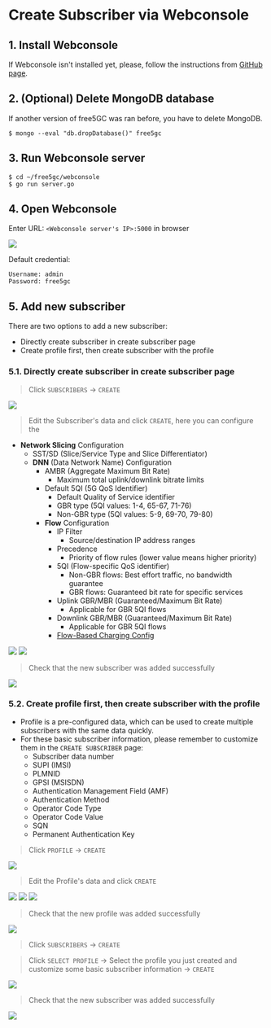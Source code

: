 <!-- Google tag (gtag.js) --> <script async src="https://www.googletagmanager.com/gtag/js?id=G-JETJ7TJ805"></script> <script> window.dataLayer = window.dataLayer || []; function gtag(){dataLayer.push(arguments);} gtag('js', new Date()); gtag('config', 'G-JETJ7TJ805'); </script>

# Create Subscriber via Webconsole

## 1. Install Webconsole

If Webconsole isn't installed yet, please, follow the instructions from [GitHub page](https://github.com/free5gc/webconsole).

## 2. (Optional) Delete MongoDB database

If another version of free5GC was ran before, you have to delete MongoDB.
```
$ mongo --eval "db.dropDatabase()" free5gc
```

## 3. Run Webconsole server
```
$ cd ~/free5gc/webconsole
$ go run server.go
```

## 4. Open Webconsole
Enter URL: `<Webconsole server's IP>:5000` in browser

![](./images/login.png)

Default credential:
```
Username: admin
Password: free5gc
```

## 5. Add new subscriber

There are two options to add a new subscriber:

- Directly create subscriber in create subscriber page
- Create profile first, then create subscriber with the profile

### 5.1. Directly create subscriber in create subscriber page

> Click `SUBSCRIBERS` -> `CREATE`

![](./images/create_subscriber.png)

> Edit the Subscriber's data and click `CREATE`, here you can configure the 

- **Network Slicing** Configuration
    - SST/SD (Slice/Service Type and Slice Differentiator)
    - **DNN** (Data Network Name) Configuration
        - AMBR (Aggregate Maximum Bit Rate)
            - Maximum total uplink/downlink bitrate limits
        - Default 5QI (5G QoS Identifier)
            - Default Quality of Service identifier
            - GBR type (5QI values: 1-4, 65-67, 71-76)
            - Non-GBR type (5QI values: 5-9, 69-70, 79-80)
        - **Flow** Configuration
            - IP Filter
                - Source/destination IP address ranges
            - Precedence
                - Priority of flow rules (lower value means higher priority)
            - 5QI (Flow-specific QoS identifier)
                - Non-GBR flows: Best effort traffic, no bandwidth guarantee
                - GBR flows: Guaranteed bit rate for specific services
            - Uplink GBR/MBR (Guaranteed/Maximum Bit Rate)
                - Applicable for GBR 5QI flows
            - Downlink GBR/MBR (Guaranteed/Maximum Bit Rate)
                - Applicable for GBR 5QI flows
            - [Flow-Based Charging Config](../Charging/setting.md)

![](./images/subscriberData1.png)
![](./images/subscriberData2.png)

> Check that the new subscriber was added successfully

![](./images/created_subscriber1.png)

### 5.2. Create profile first, then create subscriber with the profile

- Profile is a pre-configured data, which can be used to create multiple subscribers with the same data quickly.
- For these basic subscriber information, please remember to customize them in the `CREATE SUBSCRIBER` page:
  - Subscriber data number
  - SUPI (IMSI)
  - PLMNID
  - GPSI (MSISDN)
  - Authentication Management Field (AMF)
  - Authentication Method
  - Operator Code Type
  - Operator Code Value
  - SQN
  - Permanent Authentication Key

> Click `PROFILE` -> `CREATE`

![](./images/create_profile.png)

> Edit the Profile's data and click `CREATE`

![](./images/profileData1.png)
![](./images/profileData2.png)
![](./images/profileData3.png)

> Check that the new profile was added successfully

![](./images/created_profile.png)

> Click `SUBSCRIBERS` -> `CREATE`

> Click `SELECT PROFILE` -> Select the profile you just created and customize some basic subscriber information -> `CREATE`

![](./images/create_subscriber_with_profile.png)

> Check that the new subscriber was added successfully

![](./images/created_subscriber2.png)
